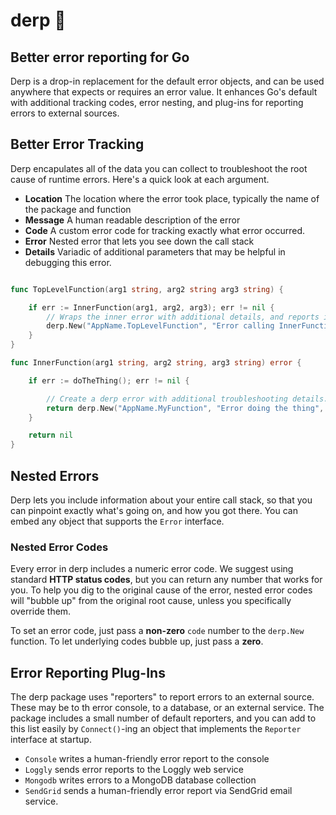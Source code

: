 # derp 🤪

## Better error reporting for Go

Derp is a drop-in replacement for the default error objects, and can be used anywhere that expects or requires an error value.  It enhances Go's default with additional tracking codes, error nesting, and plug-ins for reporting errors to external sources.

## Better Error Tracking

Derp encapulates all of the data you can collect to troubleshoot the root cause of runtime errors.  Here's a quick look at each argument.

* **Location** The location where the error took place, typically the name of the package and function
* **Message** A human readable description of the error
* **Code** A custom error code for tracking exactly what error occurred.
* **Error** Nested error that lets you see down the call stack
* **Details** Variadic of additional parameters that may be helpful in debugging this error.
```go

func TopLevelFunction(arg1 string, arg2 string arg3 string) {

	if err := InnerFunction(arg1, arg2, arg3); err != nil {
		// Wraps the inner error with additional details, and reports it to ops.
		derp.New("AppName.TopLevelFunction", "Error calling InnerFunction", 0, err).Report()
	}
}

func InnerFunction(arg1 string, arg2 string, arg3 string) error {

	if err := doTheThing(); err != nil {

		// Create a derp error with additional troubleshooting details.
		return derp.New("AppName.MyFunction", "Error doing the thing", derp.CodeNotFound, err, arg1, arg2, arg3)
	}

	return nil
}
```

## Nested Errors

Derp lets you include information about your entire call stack, so that you can pinpoint exactly what's going on, and how you got there.  You can embed any object that supports the `Error` interface.

### Nested Error Codes

Every error in derp includes a numeric error code.  We suggest using standard **HTTP status codes**, but you can return any number that works for you.  To help you dig to the original cause of the error, nested error codes will "bubble up" from the original root cause, unless you specifically override them.

To set an error code, just pass a **non-zero** `code` number to the `derp.New` function.  To let underlying codes bubble up, just pass a **zero**.

## Error Reporting Plug-Ins
The derp package uses "reporters" to report errors to an external source.  These may be to th error console, to a database, or an external service.  The package includes a small number of default reporters, and you can add to this list easily by `Connect()`-ing an object that implements the `Reporter` interface at startup.

* `Console` writes a human-friendly error report to the console
* `Loggly` sends error reports to the Loggly web service
* `Mongodb` writes errors to a MongoDB database collection
* `SendGrid` sends a human-friendly error report via SendGrid email service.

